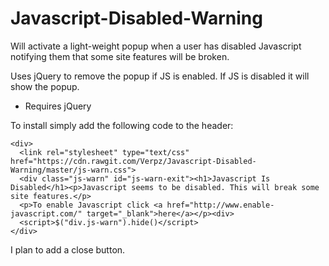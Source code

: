 # Javascript-Disabled-Warning
Will activate a light-weight popup when a user has disabled Javascript notifying them that some site features will be broken.

Uses jQuery to remove the popup if JS is enabled. If JS is disabled it will show the popup.

* Requires jQuery

To install simply add the following code to the header:
```
<div>
  <link rel="stylesheet" type="text/css" href="https://cdn.rawgit.com/Verpz/Javascript-Disabled-Warning/master/js-warn.css">
  <div class="js-warn" id="js-warn-exit"><h1>Javascript Is Disabled</h1><p>Javascript seems to be disabled. This will break some site features.</p>
  <p>To enable Javascript click <a href="http://www.enable-javascript.com/" target="_blank">here</a></p><div>
  <script>$("div.js-warn").hide()</script>
</div>
```
I plan to add a close button.
